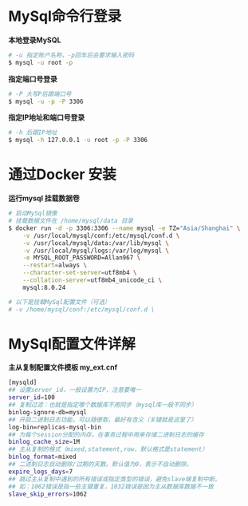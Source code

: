 # MySql命令行登录

**本地登录MySQL**

```bash
# -u 指定账户名称，-p回车后会要求输入密码
$ mysql -u root -p
```

**指定端口号登录**

```bash
# -P 大写P后跟端口号
$ mysql -u -p -P 3306
```

**指定IP地址和端口号登录**

```bash
# -h 后跟IP地址
$ mysql -h 127.0.0.1 -u root -p -P 3306
```

# 通过Docker 安装

**运行mysql 挂载数据卷**

```bash
# 启动MySql镜像
# 挂载数据文件在 /home/mysql/data 目录
$ docker run -d -p 3306:3306 --name mysql -e TZ="Asia/Shanghai" \
    -v /usr/local/mysql/conf:/etc/mysql/conf.d \
    -v /usr/local/mysql/data:/var/lib/mysql \
    -v /usr/local/mysql/logs:/var/log/mysql \
    -e MYSQL_ROOT_PASSWORD=Allan967 \
    --restart=always \
    --character-set-server=utf8mb4 \
    --collation-server=utf8mb4_unicode_ci \
    mysql:8.0.24

# 以下是挂载MySql配置文件（可选）
# -v /home/mysql/conf:/etc/mysql/conf.d \
```

# MySql配置文件详解

**主从复制配置文件模板 my_ext.cnf**

```bash
[mysqld]
## 设置server_id，一般设置为IP，注意要唯一
server_id=100
## 复制过滤：也就是指定哪个数据库不用同步（mysql库一般不同步）
binlog-ignore-db=mysql
## 开启二进制日志功能，可以随便取，最好有含义（关键就是这里了）
log-bin=replicas-mysql-bin
## 为每个session分配的内存，在事务过程中用来存储二进制日志的缓存
binlog_cache_size=1M
## 主从复制的格式（mixed,statement,row，默认格式是statement）
binlog_format=mixed
## 二进制日志自动删除/过期的天数。默认值为0，表示不自动删除。
expire_logs_days=7
## 跳过主从复制中遇到的所有错误或指定类型的错误，避免slave端复制中断。
## 如：1062错误是指一些主键重复，1032错误是因为主从数据库数据不一致
slave_skip_errors=1062
```



